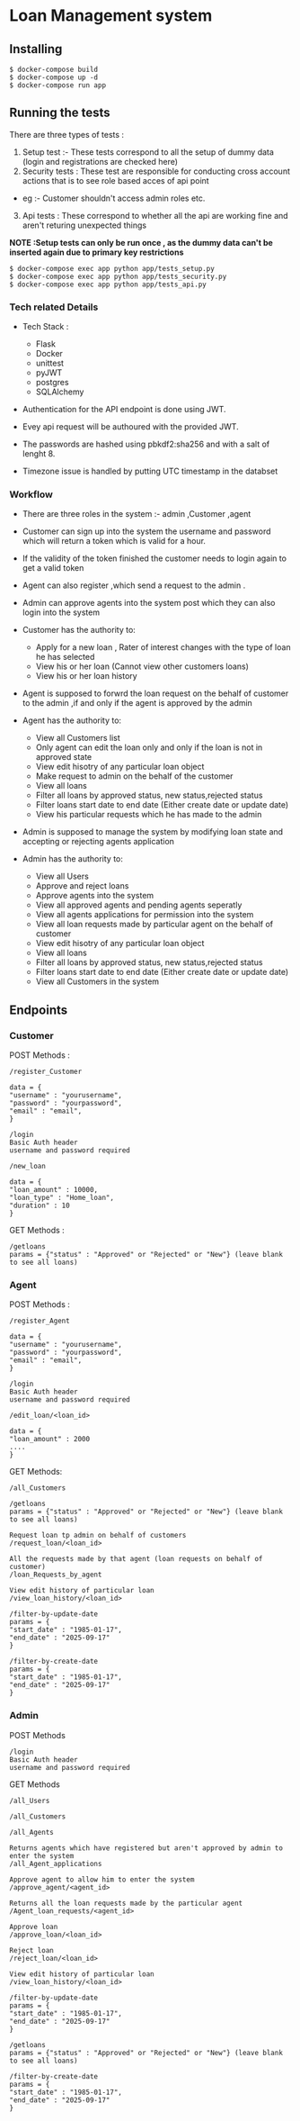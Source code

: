 # Loan Management system 


## Installing

```
$ docker-compose build
$ docker-compose up -d
$ docker-compose run app
```

## Running the tests

There are three types of tests :  <br />
1. Setup test :- These tests correspond to all the setup of dummy data  (login and registrations are checked here)
2. Security tests :  These test are responsible for conducting cross account actions that is to see role based acces of api point <br />
  * eg :- Customer shouldn't access admin roles etc.
3. Api tests : These correspond to whether all the api are working fine and aren't returing unexpected things

<strong>NOTE :Setup tests can only be run once , as the dummy data can't be inserted again due to primary key restrictions</strong>

```
$ docker-compose exec app python app/tests_setup.py
$ docker-compose exec app python app/tests_security.py
$ docker-compose exec app python app/tests_api.py
```


### Tech related Details

* Tech Stack :
  * Flask
  * Docker
  * unittest
  * pyJWT
  * postgres
  * SQLAlchemy


* Authentication for the API endpoint is done using JWT.
* Evey api request will be authoured with the provided JWT.
* The passwords are hashed using pbkdf2:sha256 and with a salt of lenght 8.
* Timezone issue is handled by putting UTC timestamp in the databset


### Workflow
* There are three roles in the system :- admin ,Customer ,agent
* Customer can sign up into the system the username and password which will return a token which is valid for a hour.
* If the validity of the token finished the customer needs to login again to get a valid token
* Agent can also register ,which send a request to the admin .
* Admin can approve agents into the system post which they can also login into the system
* Customer has the authority to:
  * Apply for a new loan , Rater of interest changes with the type of loan he has selected
  * View his or her loan (Cannot view other customers loans)
  * View his or her loan history

* Agent is supposed to forwrd the loan request on the behalf of customer to the admin ,if and only if the agent is approved by the admin
* Agent has the authority to:
  * View all Customers list
  * Only agent can edit the loan only and only if the loan is not in approved state
  * View edit hisotry of any particular loan object
  * Make request to admin on the behalf of the customer
  * View all loans
  * Filter all loans by approved status, new status,rejected status
  * Filter loans start date to end date (Either create date or update date)
  * View his particular requests which he has made to the admin


* Admin is supposed to manage the system by modifying loan state and accepting or rejecting agents application
* Admin has the authority to:
  * View all Users
  * Approve and reject loans 
  * Approve agents into the system 
  * View all approved agents and pending agents seperatly
  * View all agents applications for permission into the system
  * View all loan requests made by particular agent on the behalf of customer
  * View edit hisotry of any particular loan object
  * View all loans
  * Filter all loans by approved status, new status,rejected status
  * Filter loans start date to end date (Either create date or update date)
  * View all Customers in the system


## Endpoints
### Customer 

POST Methods :
```
/register_Customer

data = {
"username" : "yourusername",
"password" : "yourpassword",
"email" : "email",
}

```
```
/login
Basic Auth header
username and password required
```
```
/new_loan

data = {
"loan_amount" : 10000,
"loan_type" : "Home_loan",
"duration" : 10
}
```
GET Methods :
```
/getloans
params = {"status" : "Approved" or "Rejected" or "New"} (leave blank to see all loans)
```
### Agent

POST Methods : 
```
/register_Agent

data = {
"username" : "yourusername",
"password" : "yourpassword",
"email" : "email",
}
```

```
/login
Basic Auth header
username and password required
```
```
/edit_loan/<loan_id>

data = {
"loan_amount" : 2000
....
}
```

GET Methods:
```
/all_Customers
```

```
/getloans
params = {"status" : "Approved" or "Rejected" or "New"} (leave blank to see all loans)
```

```
Request loan tp admin on behalf of customers
/request_loan/<loan_id>
```
```
All the requests made by that agent (loan requests on behalf of customer)
/loan_Requests_by_agent
```
```
View edit history of particular loan
/view_loan_history/<loan_id>
```
```
/filter-by-update-date
params = {
"start_date" : "1985-01-17",
"end_date" : "2025-09-17"
}
```


```
/filter-by-create-date
params = {
"start_date" : "1985-01-17",
"end_date" : "2025-09-17"
}
```

### Admin

POST Methods

```
/login
Basic Auth header
username and password required
```

GET Methods


```
/all_Users
```
```
/all_Customers
```
```
/all_Agents
```
```
Returns agents which have registered but aren't approved by admin to enter the system
/all_Agent_applications
```
```
Approve agent to allow him to enter the system
/approve_agent/<agent_id>
```

```
Returns all the loan requests made by the particular agent
/Agent_loan_requests/<agent_id>
```
```
Approve loan
/approve_loan/<loan_id>
```
```
Reject loan
/reject_loan/<loan_id>
```
```
View edit history of particular loan
/view_loan_history/<loan_id>
```

```
/filter-by-update-date
params = {
"start_date" : "1985-01-17",
"end_date" : "2025-09-17"
}
```

```
/getloans
params = {"status" : "Approved" or "Rejected" or "New"} (leave blank to see all loans)
```


```
/filter-by-create-date
params = {
"start_date" : "1985-01-17",
"end_date" : "2025-09-17"
}
```
